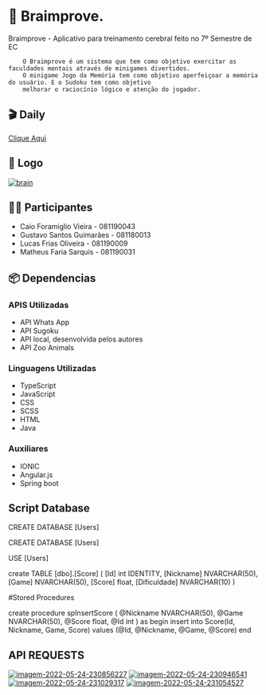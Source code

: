 # 📝 Braimprove.

Braimprove - Aplicativo para treinamento cerebral feito no 7º Semestre de EC

        O Braimprove é um sistema que tem como objetivo exercitar as faculdades mentais através de minigames divertidos.
        O minigame Jogo da Memória tem como objetivo aperfeiçoar a memória do usuário. E o Sudoku tem como objetivo
        melhorar o raciocínio lógico e atenção do jogador.
	
## 🎬 Daily 
<a href=https://youtu.be/qW2Wfh0x9RY>Clique Aqui<a/>	
## 🎈 Logo 
<a href="https://ibb.co/ByX2YBd"><img src="https://i.ibb.co/ByX2YBd/brain.png" alt="brain" border="0"></a>
## 👨‍💻  Participantes
- Caio Foramiglio Vieira   - 081190043 
- Gustavo Santos Guimarães - 081180013
- Lucas Frias Oliveira     - 081190009 
- Matheus Faria Sarquis    - 081190031

  
## 📦 Dependencias
  
###  APIS Utilizadas

- API Whats App
- API Sugoku
- API local, desenvolvida pelos autores
- API Zoo Animals
  
###  Linguagens Utilizadas

- TypeScript
- JavaScript
- CSS
- SCSS
- HTML
- Java
  
 ### Auxiliares
  
- IONIC
- Angular.js
- Spring boot
  
## Script Database

CREATE DATABASE [Users]

CREATE DATABASE [Users]

USE [Users]

create TABLE [dbo].[Score]
(
[Id] int IDENTITY,
[Nickname] NVARCHAR(50), 
[Game] NVARCHAR(50),
[Score] float,
[Dificuldade] NVARCHAR(10)
)

#Stored Procedures

create procedure spInsertScore
( 
@Nickname NVARCHAR(50),
@Game NVARCHAR(50),
@Score float,
@Id int ) as begin insert into Score(Id, Nickname, Game, Score)
values (@Id, @Nickname, @Game, @Score) end

## API REQUESTS

<a href="https://ibb.co/B2Hm9dJ"><img src="https://i.ibb.co/B2Hm9dJ/imagem-2022-05-24-230856227.png" alt="imagem-2022-05-24-230856227" border="0"></a>
<a href="https://ibb.co/64vmKz4"><img src="https://i.ibb.co/64vmKz4/imagem-2022-05-24-230946541.png" alt="imagem-2022-05-24-230946541" border="0"></a>
<a href="https://ibb.co/W5tkKvB"><img src="https://i.ibb.co/W5tkKvB/imagem-2022-05-24-231029317.png" alt="imagem-2022-05-24-231029317" border="0"></a>
<a href="https://ibb.co/hHJ9vBY"><img src="https://i.ibb.co/hHJ9vBY/imagem-2022-05-24-231054527.png" alt="imagem-2022-05-24-231054527" border="0"></a>



